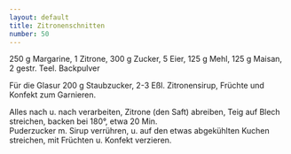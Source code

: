 ```yaml
---
layout: default
title: Zitronenschnitten
number: 50
---
```


250 g Margarine, 1 Zitrone, 300 g Zucker, 5 Eier, 125 g Mehl, 125 g Maisan, 2 gestr. Teel. Backpulver

Für die Glasur 200 g Staubzucker, 2-3 Eßl. Zitronensirup, Früchte und Konfekt zum Garnieren.

Alles nach u. nach verarbeiten, Zitrone (den Saft) abreiben, Teig auf Blech streichen, backen bei 180°, etwa 20 Min.  
Puderzucker m. Sirup verrühren, u. auf den etwas abgekühlten Kuchen streichen, mit Früchten u. Konfekt verzieren.

